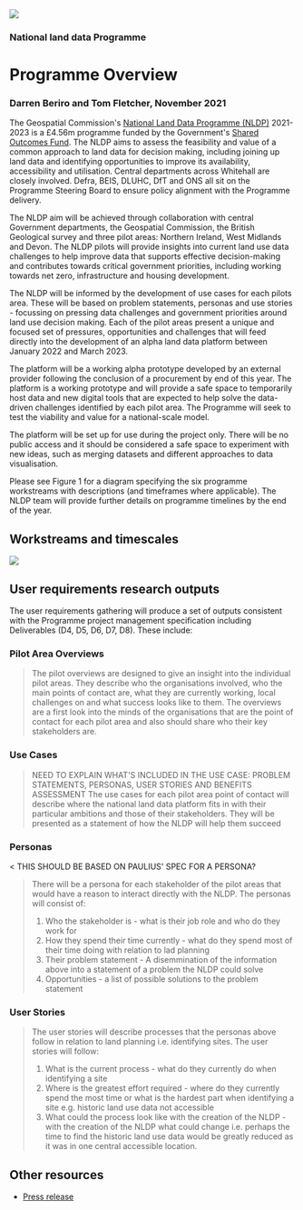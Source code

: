 <img src="main-content/personas/../media/BGS-Logo-Pos-RGB.svg" class="bgs-logo">

### National land data Programme

# Programme Overview

### Darren Beriro and Tom Fletcher, November 2021

The Geospatial Commission's [National Land Data Programme
(NLDP)](https://www.gov.uk/government/news/geospatial-commission-launches-pilots-to-improve-how-data-about-land-is-used-in-the-uk)
2021-2023 is a £4.56m programme funded by the Government's [Shared
Outcomes
Fund](https://www.gov.uk/government/publications/spending-review-2020-documents/spending-review-2020#shared-outcomes-fund).
The NLDP aims to assess the feasibility and value of a common approach to land data for decision making, including joining
up land data and identifying opportunities to improve its availability, accessibility and utilisation.
Central departments across Whitehall are closely involved. Defra, BEIS, DLUHC, DfT and ONS all
sit on the Programme Steering Board to ensure policy alignment with the Programme delivery.

The NLDP aim will be achieved through collaboration with central Government departments, the Geospatial Commission, the British Geological survey and  three
pilot areas: Northern Ireland, West Midlands and Devon. The NLDP pilots will provide insights
into current land use data challenges to help improve data that supports effective decision-making
and contributes towards critical government priorities, including working towards net zero,
infrastructure and housing development.

The NLDP will be informed by the development of use cases for each pilots area. These will be based on problem statements, personas and use stories - 
focussing on pressing data challenges and government priorities around land use decision making. Each of the pilot
areas present a unique and focused set of pressures, opportunities and challenges that will feed
directly into the development of an alpha land data platform between January 2022 and March
2023.

The platform will be a working alpha prototype developed by an external provider following the
conclusion of a procurement by end of this year. The platform is a working prototype and will
provide a safe space to temporarily host data and new digital tools that are expected to help
solve the data-driven challenges identified by each pilot area. The Programme will seek to test
the viability and value for a national-scale model.

The platform will be set up for use during the project only. There will be no public access and it
should be considered a safe space to experiment with new ideas, such as merging datasets and
different approaches to data visualisation.

Please see Figure 1 for a diagram specifying the six programme workstreams with descriptions
(and timeframes where applicable). The NLDP team will provide further details on programme
timelines by the end of the year.


## Workstreams and timescales

<img src="main-content/media/NLDP-Workstreams.png">



## User requirements research outputs

The user requirements gathering will produce a set of outputs consistent with the Programme project management specification including Deliverables (D4, D5, D6, D7, D8). These include: 

### Pilot Area Overviews

>The pilot overviews are designed to give an insight into the individual pilot areas. They describe who the organisations involved, who the main points of contact are, what they are currently working, local challenges on and what success looks like to them. The overviews are a first look into the minds of the organisations that are the point of contact for each pilot area and also should share who their key stakeholders are.

### Use Cases

>NEED TO EXPLAIN WHAT'S INCLUDED IN THE USE CASE: PROBLEM STATEMENTS, PERSONAS, USER STORIES AND BENEFITS ASSESSMENT
>The use cases for each pilot area point of contact will describe where the national land data platform fits in with their particular ambitions and those of their stakeholders. They will be presented as a statement of how the NLDP will help them succeed

### Personas

< THIS SHOULD BE BASED ON PAULIUS' SPEC FOR A PERSONA?
>There will be a persona for each stakeholder of the pilot areas that would have a reason to interact directly with the NLDP. The personas will consist of:
>    1. Who the stakeholder is - what is their job role and who do they work for
>    2. How they spend their time currently - what do they spend most of their time doing with relation to lad planning
>    3. Their problem statement - A disemmination of the information above into a statement of a problem the NLDP could solve
>    4. Opportunities - a list of possible solutions to the problem statement

### User Stories

>The user stories will describe processes that the personas above follow in relation to land planning i.e. identifying sites. The user stories will follow:
>    1. What is the current process - what do they currently do when identifying a site
>    2. Where is the greatest effort required - where do they currently spend the most time or what is the hardest part when identifying a site e.g. historic land use data not accessible
>    3. What could the process look like with the creation of the NLDP - with the creation of the NLDP what could change i.e. perhaps the time to find the historic land use data would be greatly reduced as it was in one central accessible location.


## Other resources

- [Press release]()

<script src="https://utteranc.es/client.js"
        repo="https://github.com/National-Land-Data-Programme/User-Research-Outputs"
        issue-term="pathname"
        label="comment"
        theme="github-light"
        crossorigin="anonymous"
        async>
</script>
